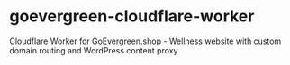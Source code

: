 # goevergreen-cloudflare-worker
Cloudflare Worker for GoEvergreen.shop - Wellness website with custom domain routing and WordPress content proxy
